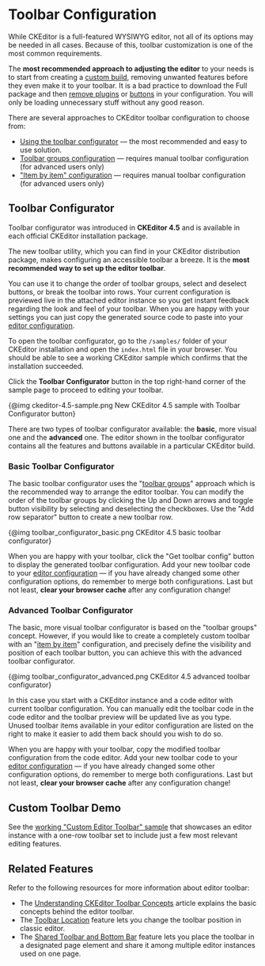 <!--
Copyright (c) 2003-2017, CKSource - Frederico Knabben. All rights reserved.
For licensing, see LICENSE.md.
-->

# Toolbar Configuration

While CKEditor is a full-featured WYSIWYG editor, not all of its options
may be needed in all cases. Because of this, toolbar customization is
one of the most common requirements.

<div class="tip">
	The <strong>most recommended approach to adjusting the editor</strong> to your needs is to start from creating a
	<a href="http://ckeditor.com/builder">custom build</a>, removing unwanted features before they even
	make it to your toolbar. It is a bad practice to download the Full package and then
	<a href="#!/api/CKEDITOR.config-cfg-removePlugins">remove plugins</a> or
	<a href="#!/api/CKEDITOR.config-cfg-removeButtons">buttons</a> in your configuration.
	You will only be loading unnecessary stuff without any good reason.
</div>

There are several approaches to CKEditor toolbar configuration to choose from:

 * [Using the toolbar configurator](#!/guide/dev_toolbar-section-toolbar-configurator) &mdash; the most recommended and easy to use solution.
 * [Toolbar groups configuration](#!/guide/dev_toolbarconcepts-section-toolbar-groups-configuration) &mdash; requires manual toolbar configuration (for advanced users only)
 * ["Item by item" configuration](#!/guide/dev_toolbarconcepts-section-%22item-by-item%22-configuration) &mdash; requires manual toolbar configuration (for advanced users only)

## Toolbar Configurator

<p class="requirements">
	Toolbar configurator was introduced in <strong>CKEditor 4.5</strong> and is available in each official CKEditor installation package.
</p>

The new toolbar utility, which you can find in your CKEditor distribution package, makes configuring an accessible toolbar a breeze.
It is the **most recommended way to set up the editor toolbar**.

You can use it to change the order of toolbar groups, select and deselect buttons, or break the toolbar into rows. Your current configuration is previewed live in the attached editor instance so you get instant feedback regarding the look and feel of your toolbar. When you are happy with your settings you can just copy the generated source code to paste into your [editor configuration](#!/guide/dev_configuration).

To open the toolbar configurator, go to the `/samples/` folder of your CKEditor installation and open the `index.html` file in your browser. You should be able to see a working CKEditor sample which confirms that the installation succeeded.

Click the **Toolbar Configurator** button in the top right-hand corner of the sample page to proceed to editing your toolbar.

{@img ckeditor-4.5-sample.png New CKEditor 4.5 sample with Toolbar Configurator button}

There are two types of toolbar configurator available: the **basic**, more visual one and the **advanced** one. The editor shown in the toolbar configurator contains all the features and buttons available in a particular CKEditor build.

### Basic Toolbar Configurator

The basic toolbar configurator uses the "[toolbar groups](#!/guide/dev_toolbar-section-toolbar-groups-configuration)" approach which is the recommended way to arrange the editor toolbar. You can modify the order of the toolbar groups by clicking the Up and Down arrows and toggle button visibility by selecting and deselecting the checkboxes. Use the "Add row separator" button to create a new toolbar row.

{@img toolbar_configurator_basic.png CKEditor 4.5 basic toolbar configurator}

When you are happy with your toolbar, click the "Get toolbar config" button to display the generated toolbar configuration. Add your new toolbar code to your [editor configuration](#!/guide/dev_configuration) &mdash; if you have already changed some other configuration options, do remember to merge both configurations. Last but not least, **clear your browser cache** after any configuration change!

### Advanced Toolbar Configurator

The basic, more visual toolbar configurator is based on the "toolbar groups" concept. However, if you would like to create a completely custom toolbar with an "[item by item](#!/guide/dev_toolbar-section-%22item-by-item%22-configuration)" configuration, and precisely define the visibility and position of each toolbar button, you can achieve this with the advanced toolbar configurator.

{@img toolbar_configurator_advanced.png CKEditor 4.5 advanced toolbar configurator}

In this case you start with a CKEditor instance and a code editor with current toolbar configuration. You can manually edit the toolbar code in the code editor and the toolbar preview will be updated live as you type. Unused toolbar items available in your editor configuration are listed on the right to make it easier to add them back should you wish to do so.

When you are happy with your toolbar, copy the modified toolbar configuration from the code editor. Add your new toolbar code to your [editor configuration](#!/guide/dev_configuration) &mdash; if you have already changed some other configuration options, do remember to merge both configurations. Last but not least, **clear your browser cache** after any configuration change!

## Custom Toolbar Demo

See the [working "Custom Editor Toolbar" sample](../samples/toolbar.html) that showcases an editor instance with a one-row toolbar set to include just a few most relevant editing features.

## Related Features

Refer to the following resources for more information about editor toolbar:

 * The [Understanding CKEditor Toolbar Concepts](#!/guide/dev_toolbarconcepts) article explains the basic concepts behind the editor toolbar.
 * The [Toolbar Location](#!/guide/dev_toolbarlocation) feature lets you change the toolbar position in classic editor.
 * The [Shared Toolbar and Bottom Bar](#!/guide/dev_sharedspace) feature lets you place the toolbar in a designated page element and share it among multiple editor instances used on one page.
